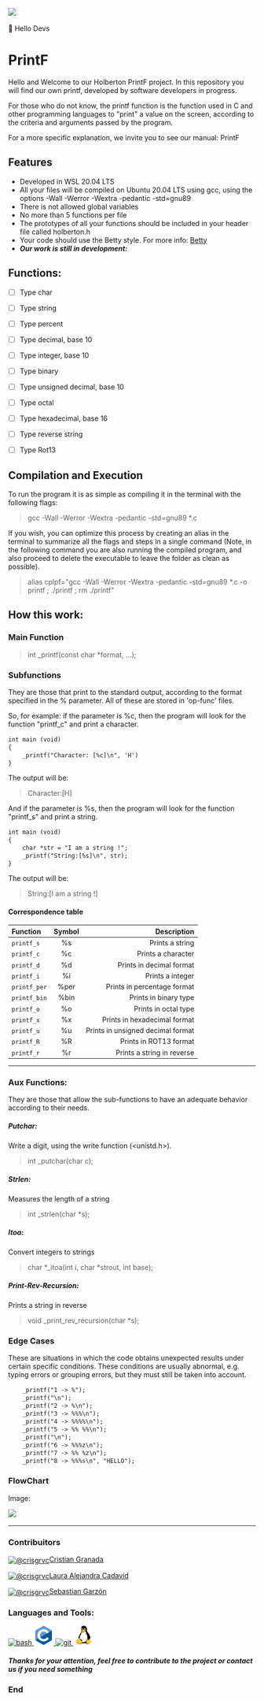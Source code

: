 ![](https://github.com/Ele4327/printf/img/Header.png)

👋 Hello Devs
# PrintF

Hello and Welcome to our Holberton PrintF project.
In this repository you will find our own printf, developed by software developers in progress.

For those who do not know, the printf function is the function used in C and other programming languages to "print" a value on the screen, according to the criteria and arguments passed by the program.

For a more specific explanation, we invite you to see our manual: PrintF

## Features

- Developed in  WSL  20.04 LTS
- All your files will be compiled on Ubuntu 20.04 LTS using gcc, using the options -Wall -Werror -Wextra -pedantic -std=gnu89
- There is not allowed global variables
- No more than 5 functions per file
- The prototypes of all your functions should be included in your header file called holberton.h
- Your code should use the Betty style. For more info: [Betty](https://github.com/holbertonschool/Betty)
- ___Our work is still in development:___

## Functions:

- [ ] Type char
- [ ] Type string
- [ ] Type percent
- [ ] Type decimal, base 10
- [ ] Type integer, base 10
- [ ] Type binary
- [ ] Type unsigned decimal, base 10
- [ ] Type octal
- [ ] Type hexadecimal, base 16
- [ ] Type reverse string
- [ ] Type Rot13


## Compilation and Execution
To run the program it is as simple as compiling it in the terminal with the following flags: 
> gcc -Wall -Werror -Wextra -pedantic -std=gnu89 *.c

If you wish, you can optimize this process by creating an alias in the terminal to summarize all the flags and steps in a single command (Note, in the following command you are also running the compiled program, and also proceed to delete the executable to leave the folder as clean as possible).

> alias cplpf="gcc -Wall -Werror -Wextra -pedantic -std=gnu89 *.c -o printf ; ./printf ; rm ./printf"

## How this work:

### Main Function
> int _printf(const char *format, ...);

### Subfunctions
They are those that print to the standard output, according to the format specified in the % parameter.
All of these are stored in 'op-func' files.

So, for example: if the parameter is %c, then the program will look for the function "printf_c" and print a character.
```
int main (void)
{
	_printf("Character: [%c]\n", 'H')
}
```
The output will be:
>Character:[H]

And if the parameter is %s, then the program will look for the function "printf_s" and print a string.
```
int main (void)
{
	char *str = "I am a string !";
	_printf("String:[%s]\n", str);
}
```

The output will be:
>String:[I am a string !]

#### Correspondence table

| Function  | Symbol  | Description |
| :------ |:--------------:| ---------------------:|
| `printf_s`      | %s | Prints a string |
| `printf_c`      | %c  |   Prints a character |
| `printf_d`   | %d   |   Prints in decimal format |
| `printf_i`      |%i  |   Prints a integer |
| `printf_per`      | %per |   Prints in percentage format |
| `printf_bin`     | %bin |   Prints in binary type |
| `printf_o`      | %o |   Prints in octal type |
| `printf_x`      | %x |   Prints in hexadecimal format |
| `printf_u`     | %u |   Prints in unsigned decimal format |
| `printf_R`     | %R |   Prints in ROT13 format |
| `printf_r`     | %r |   Prints a string in reverse |
                
----

### Aux Functions:
They are those that allow the sub-functions to have an adequate behavior according to their needs.
##### Putchar:
Write a digit, using the write function (<unistd.h>).
> int _putchar(char c);
##### Strlen:
Measures the length of a string
> int _strlen(char *s);
##### Itoa:
Convert integers to strings
> char *_itoa(int i, char *strout, int base);
##### Print-Rev-Recursion:
Prints a string in reverse
> void _print_rev_recursion(char *s);

### Edge Cases

These are situations in which the code obtains unexpected results under certain specific conditions.
These conditions are usually abnormal, e.g. typing errors or grouping errors, but they must still be taken into account.

```
    _printf("1 -> %");
    _printf("\n");
    _printf("2 -> %\n");
    _printf("3 -> %%%\n");
    _printf("4 -> %%%%\n");
    _printf("5 -> %% %%\n");
    _printf("\n");
    _printf("6 -> %%%z\n");
    _printf("7 -> %% %z\n");
    _printf("8 -> %%%s\n", "HELLO");
```

### FlowChart
Image:

![](https://github.com/Ele4327/printf/img/flow_chart.png)
                
----

<h3 align="left">Contribuitors</h3>
<p align="left">
<a href="https://twitter.com/@crisgrvc" target="blank"><img align="center" src="https://raw.githubusercontent.com/rahuldkjain/github-profile-readme-generator/master/src/images/icons/Social/twitter.svg" alt="@crisgrvc" height="30" width="40" />Cristian Granada</a>
</p>
<p align="left">
<a href="https://twitter.com/@CanelitaCadavid" target="blank"><img align="center" src="https://raw.githubusercontent.com/rahuldkjain/github-profile-readme-generator/master/src/images/icons/Social/twitter.svg" alt="@crisgrvc" height="30" width="40" />Laura Alejandra Cadavid</a>
</p>
<p align="left">
<a href="https://twitter.com/@ele5438" target="blank"><img align="center" src="https://raw.githubusercontent.com/rahuldkjain/github-profile-readme-generator/master/src/images/icons/Social/twitter.svg" alt="@crisgrvc" height="30" width="40" />Sebastian Garzón</a>
</p>

<h3 align="left">Languages and Tools:</h3>
<p align="left"> <a href="https://www.gnu.org/software/bash/" target="_blank"> <img src="https://www.vectorlogo.zone/logos/gnu_bash/gnu_bash-icon.svg" alt="bash" width="40" height="40"/> </a> <a href="https://www.cprogramming.com/" target="_blank"> <img src="https://raw.githubusercontent.com/devicons/devicon/master/icons/c/c-original.svg" alt="c" width="40" height="40"/> </a> <a href="https://git-scm.com/" target="_blank"> <img src="https://www.vectorlogo.zone/logos/git-scm/git-scm-icon.svg" alt="git" width="40" height="40"/> </a> <a href="https://www.linux.org/" target="_blank"> <img src="https://raw.githubusercontent.com/devicons/devicon/master/icons/linux/linux-original.svg" alt="linux" width="40" height="40"/> </a> </p>


##### Thanks for your attention, feel free to contribute to the project or contact us if you need something
### End
